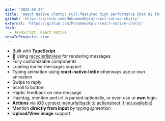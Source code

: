 ```yaml
---
date: '2022-09-27'
title: 'React Native Chatty: Full-featured high performance chat UI for React Native.'
github: 'https://github.com/MuhammedKpln/react-native-chatty'
external: 'https://github.com/MuhammedKpln/react-native-chatty'
tech:
  - JavaScript, React Native
showInProjects: true
---
```


- Built with **TypeScript**
- 🚀 Using [recyclerlistview](https://github.com/Flipkart/recyclerlistview) for rendering messages
- Fully customizable components
- Loading earlier messages support
- Typing animation using **react-native-lottie** otherways use ur own animation
- Swipe to reply
- Scroll to bottom
- Haptic feedback on new message
- Hashtag, mention and url is parsed optionally, or even use ur **own** logic.
- **Actions** via [iOS context menu(fallback to actionsheet if not available)](https://developer.apple.com/design/human-interface-guidelines/ios/controls/context-menus/)
- Mention **directly from input** by typing @mention
- **Upload/View image** support.

